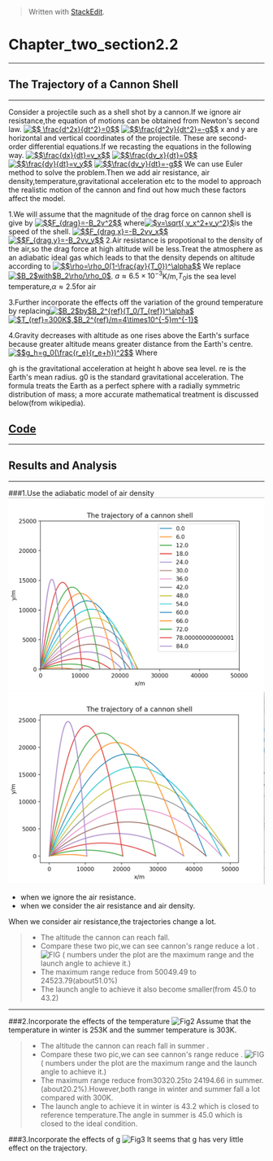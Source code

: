 ﻿


> Written with [StackEdit](https://stackedit.io/).
# Chapter_two_section2.2


----------


## The Trajectory of a Cannon Shell
------------------------------------
Consider a projectile such as a shell shot by a cannon.If we ignore air resistance,the equation of motions can be obtained from Newton's second law.
<a href="http://www.codecogs.com/eqnedit.php?latex=$$&space;\frac{d^2x}{dt^2}=0$$" target="_blank"><img src="http://latex.codecogs.com/gif.latex?$$&space;\frac{d^2x}{dt^2}=0$$" title="$$ \frac{d^2x}{dt^2}=0$$" /></a>
<a href="http://www.codecogs.com/eqnedit.php?latex=$$\frac{d^2y}{dt^2}=-g$$" target="_blank"><img src="http://latex.codecogs.com/gif.latex?$$\frac{d^2y}{dt^2}=-g$$" title="$$\frac{d^2y}{dt^2}=-g$$" /></a>
x and y are horizontal and vertical coordinates of the projectile.
These are second-order differential equations.If we recasting the equations in the following way.
<a href="http://www.codecogs.com/eqnedit.php?latex=$$\frac{dx}{dt}=v_x$$" target="_blank"><img src="http://latex.codecogs.com/gif.latex?$$\frac{dx}{dt}=v_x$$" title="$$\frac{dx}{dt}=v_x$$" /></a>
<a href="http://www.codecogs.com/eqnedit.php?latex=$$\frac{dv_x}{dt}=0$$" target="_blank"><img src="http://latex.codecogs.com/gif.latex?$$\frac{dv_x}{dt}=0$$" title="$$\frac{dv_x}{dt}=0$$" /></a>
<a href="http://www.codecogs.com/eqnedit.php?latex=$$\frac{dy}{dt}=v_y$$" target="_blank"><img src="http://latex.codecogs.com/gif.latex?$$\frac{dy}{dt}=v_y$$" title="$$\frac{dy}{dt}=v_y$$" /></a>
<a href="http://www.codecogs.com/eqnedit.php?latex=$$\frac{dv_y}{dt}=-g$$" target="_blank"><img src="http://latex.codecogs.com/gif.latex?$$\frac{dv_y}{dt}=-g$$" title="$$\frac{dv_y}{dt}=-g$$" /></a>
We can use Euler method to solve the problem.Then we add air resistance, air density,temperature,gravitational acceleration etc to the model to approach the realistic motion of the cannon and find out how much these factors affect the model.

1.We will assume that the magnitude of the drag force on cannon shell is give by 
<a href="http://www.codecogs.com/eqnedit.php?latex=$$F_{drag}=-B_2v^2$$" target="_blank"><img src="http://latex.codecogs.com/gif.latex?$$F_{drag}=-B_2v^2$$" title="$$F_{drag}=-B_2v^2$$" /></a>
where<a href="http://www.codecogs.com/eqnedit.php?latex=$v=\sqrt{&space;v_x^2&plus;v_y^2}$" target="_blank"><img src="http://latex.codecogs.com/gif.latex?$v=\sqrt{&space;v_x^2&plus;v_y^2}$" title="$v=\sqrt{ v_x^2+v_y^2}$" /></a>is the speed of the shell.
<a href="http://www.codecogs.com/eqnedit.php?latex=$$F_{drag,x}=-B_2vv_x$$" target="_blank"><img src="http://latex.codecogs.com/gif.latex?$$F_{drag,x}=-B_2vv_x$$" title="$$F_{drag,x}=-B_2vv_x$$" /></a>
<a href="http://www.codecogs.com/eqnedit.php?latex=$$F_{drag,y}=-B_2vv_y$$" target="_blank"><img src="http://latex.codecogs.com/gif.latex?$$F_{drag,y}=-B_2vv_y$$" title="$$F_{drag,y}=-B_2vv_y$$" /></a>
2.Air resistance is propotional to the density of the air,so the drag force at high altitude will be less.Treat the atmosphere as an adiabatic ideal gas which leads to that the density depends on altitude according to
<a href="http://www.codecogs.com/eqnedit.php?latex=$$\rho=\rho_0(1-\frac{ay}{T_0})^\alpha$$" target="_blank"><img src="http://latex.codecogs.com/gif.latex?$$\rho=\rho_0(1-\frac{ay}{T_0})^\alpha$$" title="$$\rho=\rho_0(1-\frac{ay}{T_0})^\alpha$$" /></a>
We replace <a href="http://www.codecogs.com/eqnedit.php?latex=$B_2$with$B_2\rho/\rho_0$" target="_blank"><img src="http://latex.codecogs.com/gif.latex?$B_2$with$B_2\rho/\rho_0$" title="$B_2$with$B_2\rho/\rho_0$" /></a>.
$a\approx6.5\times{10^-}^3$K/m,$T_0$is the sea level temperature,$\alpha\approx2.5$for air

3.Further incorporate the effects off the variation of the ground temperature by replacing<a href="http://www.codecogs.com/eqnedit.php?latex=$B_2$by$B_2^{ref}(T_0/T_{ref})^\alpha$" target="_blank"><img src="http://latex.codecogs.com/gif.latex?$B_2$by$B_2^{ref}(T_0/T_{ref})^\alpha$" title="$B_2$by$B_2^{ref}(T_0/T_{ref})^\alpha$" /></a>
<a href="http://www.codecogs.com/eqnedit.php?latex=$T_{ref}=300K$,$B_2^{ref}/m=4\times10^{-5}m^{-1}$" target="_blank"><img src="http://latex.codecogs.com/gif.latex?$T_{ref}=300K$,$B_2^{ref}/m=4\times10^{-5}m^{-1}$" title="$T_{ref}=300K$,$B_2^{ref}/m=4\times10^{-5}m^{-1}$" /></a>

4.Gravity decreases with altitude as one rises above the Earth's surface because greater altitude means greater distance from the Earth's centre.
<a href="http://www.codecogs.com/eqnedit.php?latex=$$g_h=g_0(\frac{r_e}{r_e&plus;h})^2$$" target="_blank"><img src="http://latex.codecogs.com/gif.latex?$$g_h=g_0(\frac{r_e}{r_e&plus;h})^2$$" title="$$g_h=g_0(\frac{r_e}{r_e+h})^2$$" /></a>
Where

gh is the gravitational acceleration at height h above sea level.
re is the Earth's mean radius.
g0 is the standard gravitational acceleration.
The formula treats the Earth as a perfect sphere with a radially symmetric distribution of mass; a more accurate mathematical treatment is discussed below(from wikipedia).
## [Code]()
--------------------
## Results and Analysis
----------

###1.Use the adiabatic model of air density
![Fig1](https://github.com/jxw666/computationalphysics_N2015301020090/blob/master/2-1.png)
![Fig2](https://github.com/jxw666/computationalphysics_N2015301020090/blob/master/2-2.png)
 - when we ignore the air resistance. 
 - when we consider the air resistance and air density.

When we consider  air resistance,the trajectories change a lot.

> -  The altitude the cannon can reach fall. 
> -   Compare these two pic,we can see cannon's range reduce a lot .
 ![FIG]()
( numbers under the plot are the maximum range and the launch angle to achieve it.)
> - The maximum range reduce from 50049.49 to 24523.79(about51.0%)
> - The launch angle to achieve it also become smaller(from 45.0 to 43.2)


----------


###2.Incorporate the effects of the temperature
 ![Fig2]()
Assume that the temperature in winter is 253K and the summer temperature is 303K.
> -  The altitude the cannon can reach fall in summer .
> -   Compare these two pic,we can see cannon's range reduce .
 ![FIG]()
( numbers under the plot are the maximum range and the launch angle to achieve it.)
> - The maximum range reduce from30320.25to 24194.66 in summer.(about20.2%).However,both range in winter and summer fall a lot compared with 300K.
> - The launch angle to achieve it in winter is 43.2 which is closed to reference temperature.The angle in summer is 45.0 which is closed to the ideal condition.


###3.Incorporate the effects of g
![Fig3]()
It seems that g has very little effect on the trajectory.



